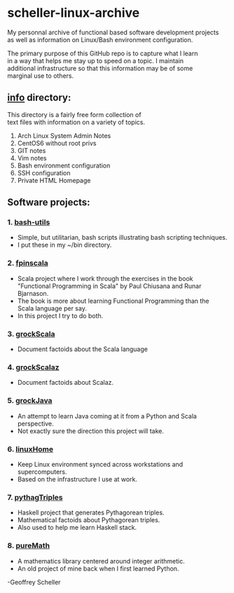 # scheller-linux-archive

My personnal archive of functional based software development projects<br>
as well as information on Linux/Bash environment configuration.

The primary purpose of this GitHub repo is to capture what I learn<br>
in a way that helps me stay up to speed on a topic.  I maintain<br>
additional infrastructure so that this information may be of some<br>
marginal use to others.

## [info](info/) directory:

This directory is a fairly free form collection of<br>
text files with information on a variety of topics.

1. Arch Linux System Admin Notes
2. CentOS6 without root privs
3. GIT notes
4. Vim notes
5. Bash environment configuration
6. SSH configuration
7. Private HTML Homepage 

## Software projects:

### 1. [bash-utils](bash-utils/)
* Simple, but utilitarian, bash scripts illustrating bash scripting techniques.
* I put these in my ~/bin directory.

### 2. [fpinscala](fpinscala/)
* Scala project where I work through the exercises in the book<br>
  "Functional Programming in Scala" by Paul Chiusana and Runar
  Bjarnason.
* The book is more about learning Functional Programming than the<br>
  Scala language per say.
* In this project I try to do both.

### 3. [grockScala](grockScala/)
* Document factoids about the Scala language

### 4. [grockScalaz](grockScalaz/)
* Document factoids about Scalaz.

### 5. [grockJava](grockJava/)
* An attempt to learn Java coming at it from a Python and Scala perspective.
* Not exactly sure the direction this project will take.

### 6. [linuxHome](linuxHome/)
* Keep Linux environment synced across workstations and supercomputers.
* Based on the infrastructure I use at work.

### 7. [pythagTriples](pythagTriples/)
* Haskell project that generates Pythagorean triples.
* Mathematical factoids about Pythagorean triples.
* Also used to help me learn Haskell stack.

### 8. [pureMath](pureMath/)
* A mathematics library centered around integer arithmetic.
* An old project of mine back when I first learned Python.

-Geoffrey Scheller
